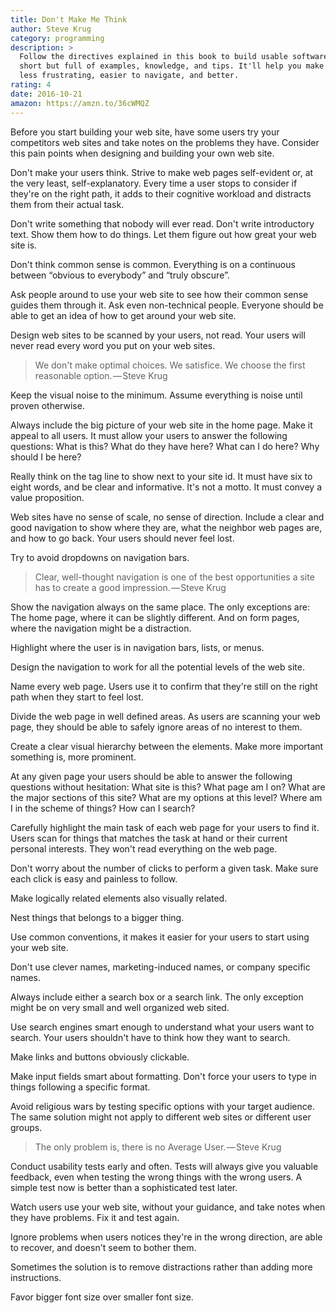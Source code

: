 ```yaml
---
title: Don't Make Me Think
author: Steve Krug
category: programming
description: >
  Follow the directives explained in this book to build usable software. It's
  short but full of examples, knowledge, and tips. It'll help you make software
  less frustrating, easier to navigate, and better.
rating: 4
date: 2016-10-21
amazon: https://amzn.to/36cWMQZ
---
```


Before you start building your web site, have some users try your competitors
web sites and take notes on the problems they have. Consider this pain points
when designing and building your own web site.

Don't make your users think. Strive to make web pages self-evident or, at the
very least, self-explanatory. Every time a user stops to consider if they're on
the right path, it adds to their cognitive workload and distracts them from
their actual task.

Don't write something that nobody will ever read. Don't write introductory text.
Show them how to do things. Let them figure out how great your web site is.

Don't think common sense is common. Everything is on a continuous between
“obvious to everybody” and “truly obscure”.

Ask people around to use your web site to see how their common sense guides them
through it. Ask even non-technical people. Everyone should be able to get an
idea of how to get around your web site.

Design web sites to be scanned by your users, not read. Your users will never
read every word you put on your web sites.

> We don't make optimal choices. We satisfice. We choose the first reasonable
> option. — Steve Krug

Keep the visual noise to the minimum. Assume everything is noise until proven
otherwise.

Always include the big picture of your web site in the home page. Make it appeal
to all users. It must allow your users to answer the following questions: What
is this? What do they have here? What can I do here? Why should I be here?

Really think on the tag line to show next to your site id. It must have six to
eight words, and be clear and informative. It's not a motto. It must convey a
value proposition.

Web sites have no sense of scale, no sense of direction. Include a clear and
good navigation to show where they are, what the neighbor web pages are, and how
to go back. Your users should never feel lost.

Try to avoid dropdowns on navigation bars.

> Clear, well-thought navigation is one of the best opportunities a site has to
> create a good impression. — Steve Krug

Show the navigation always on the same place. The only exceptions are: The home
page, where it can be slightly different. And on form pages, where the
navigation might be a distraction.

Highlight where the user is in navigation bars, lists, or menus.

Design the navigation to work for all the potential levels of the web site.

Name every web page. Users use it to confirm that they're still on the right
path when they start to feel lost.

Divide the web page in well defined areas. As users are scanning your web page,
they should be able to safely ignore areas of no interest to them.

Create a clear visual hierarchy between the elements. Make more important
something is, more prominent.

At any given page your users should be able to answer the following questions
without hesitation: What site is this? What page am I on? What are the major
sections of this site? What are my options at this level? Where am I in the
scheme of things? How can I search?

Carefully highlight the main task of each web page for your users to find it.
Users scan for things that matches the task at hand or their current personal
interests. They won't read everything on the web page.

Don't worry about the number of clicks to perform a given task. Make sure each
click is easy and painless to follow.

Make logically related elements also visually related.

Nest things that belongs to a bigger thing.

Use common conventions, it makes it easier for your users to start using your
web site.

Don't use clever names, marketing-induced names, or company specific names.

Always include either a search box or a search link. The only exception might be
on very small and well organized web sited.

Use search engines smart enough to understand what your users want to search.
Your users shouldn't have to think how they want to search.

Make links and buttons obviously clickable.

Make input fields smart about formatting. Don't force your users to type in
things following a specific format.

Avoid religious wars by testing specific options with your target audience. The
same solution might not apply to different web sites or different user groups.

> The only problem is, there is no Average User. — Steve Krug

Conduct usability tests early and often. Tests will always give you valuable
feedback, even when testing the wrong things with the wrong users. A simple test
now is better than a sophisticated test later.

Watch users use your web site, without your guidance, and take notes when they
have problems. Fix it and test again.

Ignore problems when users notices they're in the wrong direction, are able to
recover, and doesn't seem to bother them.

Sometimes the solution is to remove distractions rather than adding more
instructions.

Favor bigger font size over smaller font size.
